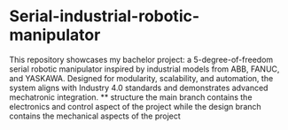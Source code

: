# Serial-industrial-robotic-manipulator
This repository showcases my bachelor project: a 5-degree-of-freedom serial robotic manipulator inspired by industrial models from ABB, FANUC, and YASKAWA. Designed for modularity, scalability, and automation, the system aligns with Industry 4.0 standards and demonstrates advanced mechatronic integration.
** structure 
  the main branch contains the electronics and control aspect of the project while the design branch contains the mechanical aspects of the project
